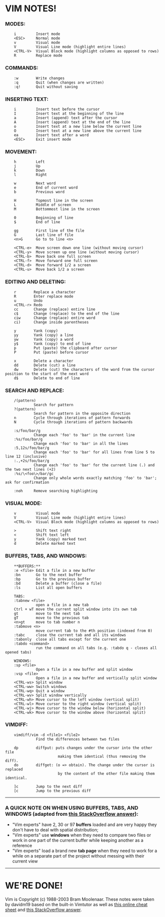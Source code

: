 # VIM NOTES!

### MODES:
```
    i         Insert mode
    <ESC>     Normal mode
    v         Visual mode
    V         Visual Line mode (highlight entire lines)
    <CTRL-V>  Visual Block mode (highlight columns as opposed to rows)
    R         Replace mode
```

### COMMANDS:
```
    :w        Write changes
    :q        Quit (when changes are written)
    :q!       Quit without saving
```

### INSERTING TEXT:
```
    i         Insert text before the cursor
    I         Insert text at the beginning of the line
    a         Insert (append) text after the cursor
    A         Insert (append) text at the end of the line
    o         Insert text at a new line below the current line
    O         Insert text at a new line above the current line
    ea        Insert text after a word
    <ESC>     Exit insert mode
```

### MOVEMENT:
```
    h         Left
    j         Up
    k         Down
    l         Right
    
    w         Next word
    e         End of current word
    b         Previous word
    
    H         Topmost line in the screen
    L         Middle of screen
    M         Bottommost line in the screen
    
    0         Beginning of line
    $         End of line
    
    gg        First line of the file
    G         Last line of file
    <n>G      Go to to line <n>
    
    <CTRL-e>  Move screen down one line (without moving cursor)
    <CTRL-y>  Move screen up one line (without moving cursor)
    <CTRL-b>  Move back one full screen
    <CTRL-f>  Move forward one full screen
    <CTRL-d>  Move forward 1/2 a screen
    <CTRL-u>  Move back 1/2 a screen
```

### EDITING AND DELETING:
```
    r        Replace a character
    R        Enter replace mode
    u        Undo
    <CTRL-r> Redo
    cc       Change (replace) entire line
    c$       Change (replace) to the end of the line
    ciw      Change (replace) entire word
    ci)      Change inside parentheses
    
    y        Yank (copy)
    yy       Yank (copy) a line
    yw       Yank (copy) a word
    y$       Yank (copy) to end of line
    p        Put (paste) the clipboard after cursor
    P        Put (paste) before cursor
    
    x        Delete a character
    dd       Delete (cut) a line
    dw       Delete (cut) the characters of the word from the cursor position to the start of the next word
    d$       Delete to end of line
```

### SEARCH AND REPLACE:
```
    /(pattern)
             Search for pattern
    ?(pattern)
             Search for pattern in the opposite direction
    n        Cycle through iterations of pattern forwards
    N        Cycle through iterations of pattern backwards
    
    :s/foo/bar/g
             Change each 'foo' to 'bar' in the current line
    :%s/foo/bar/g
             Change each 'foo' to 'bar' in all the lines
    :5,12s/foo/bar/g
             Change each 'foo' to 'bar' for all lines from line 5 to line 12 (inclusive)
    :.,+2s/foo/bar/g
             Change each 'foo' to 'bar' for the current line (.) and the two next lines (+2)
    :%s/\<foo\>/bar/gc
             Change only whole words exactly matching 'foo' to 'bar'; ask for confirmation
    
    :noh     Remove searching highlighting
```

### VISUAL MODE:
```
    v         Visual mode
    V         Visual Line mode (highlight entire lines)
    <CTRL-V>  Visual Block mode (highlight columns as opposed to rows) 
    
    >         Shift text right
    <         Shift text left
    y         Yank (copy) marked text
    d         Delete marked text
```

### BUFFERS, TABS, AND WINDOWS:
```
    **BUFFERS:**
    :e <file> Edit a file in a new buffer
    :bn       Go to the next buffer
    :bp       Go to the previous buffer
    :bd       Delete a buffer (close a file)
    :ls       List all open buffers
    
    TABS:
    :tabnew <file>
              open a file in a new tab
    Ctrl + wT move the current split window into its own tab
    gt        move to the next tab
    gT        move to the previous tab
    <n>gt     move to tab number n
    :tabmove <n>
              move current tab to the #th position (indexed from 0)
    :tabc     close the current tab and all its windows
    :tabonly  close all tabs except for the current one
    :tabdo <command>
              run the command on all tabs (e.g. :tabdo q - closes all opened tabs)
    
    WINDOWS:
    :sp <file>
              Open a file in a new buffer and split window
    :vsp <file>
              Open a file in a new buffer and vertically split window
    <CTRL-ws> Split window
    <CTRL-ww> Switch windows
    <CTRL-wq> Quit a window
    <CTRL-wv> Split window vertically
    <CTRL-wh> Move cursor to the left window (vertical split)
    <CTRL-wl> Move cursor to the right window (vertical split)
    <CTRL-wj> Move cursor to the window below (horizontal split)
    <CTRL-wk> Move cursor to the window above (horizontal split)
```

### VIMDIFF:
```
    vimdiff/vim -d <file1> <file2>
              Find the differences between two files
              
    dp        diffput: puts changes under the cursor into the other file
                        making them identical (thus removing the diff).
    do        diffget: (o => obtain). The change under the cursor is replaced
                        by the content of the other file making them identical.

    ]c        Jump to the next diff
    [c        Jump to the previous diff
```
-------------------------------------------------------------------------------
### A QUICK NOTE ON WHEN USING BUFFERS, TABS, AND WINDOWS (adapted from [this StackOverflow answer](https://stackoverflow.com/questions/26708822/why-do-vim-experts-prefer-buffers-over-tabs)):
- "Vim experts" have 2, 30 or 97 **buffers** loaded and are very happy they don't have to deal with spatial distribution;
- "Vim experts" use **windows** when they need to compare two files or work in one part of the current buffer while keeping another as a reference
- "Vim experts" load a brand new **tab page** when they need to work for a while on a separate part of the project without messing with their current view

-------------------------------------------------------------------------------
# WE'RE DONE!
Vim is Copyright (c) 1988-2003 Bram Moolenaar.
These notes were taken by davidm19 based on the built-in Vimtutor as well as [this online cheat sheet](https://vim.rtorr.com/) and [this StackOverflow answer](https://stackoverflow.com/questions/26708822/why-do-vim-experts-prefer-buffers-over-tabs).
